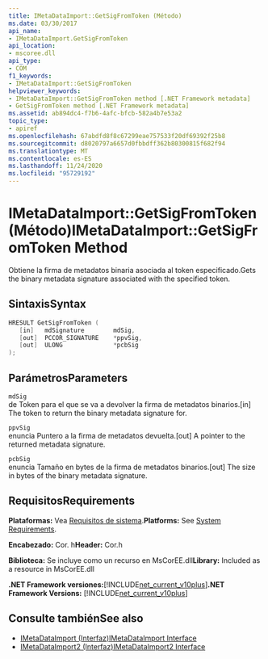```yaml
---
title: IMetaDataImport::GetSigFromToken (Método)
ms.date: 03/30/2017
api_name:
- IMetaDataImport.GetSigFromToken
api_location:
- mscoree.dll
api_type:
- COM
f1_keywords:
- IMetaDataImport::GetSigFromToken
helpviewer_keywords:
- IMetaDataImport::GetSigFromToken method [.NET Framework metadata]
- GetSigFromToken method [.NET Framework metadata]
ms.assetid: ab894dc4-f7b6-4afc-bfcb-582a4b7e53a2
topic_type:
- apiref
ms.openlocfilehash: 67abdfd8f8c67299eae757533f20df69392f25b8
ms.sourcegitcommit: d8020797a6657d0fbbdff362b80300815f682f94
ms.translationtype: MT
ms.contentlocale: es-ES
ms.lasthandoff: 11/24/2020
ms.locfileid: "95729192"
---
```

# <a name="imetadataimportgetsigfromtoken-method"></a><span data-ttu-id="fcf09-102">IMetaDataImport::GetSigFromToken (Método)</span><span class="sxs-lookup"><span data-stu-id="fcf09-102">IMetaDataImport::GetSigFromToken Method</span></span>

<span data-ttu-id="fcf09-103">Obtiene la firma de metadatos binaria asociada al token especificado.</span><span class="sxs-lookup"><span data-stu-id="fcf09-103">Gets the binary metadata signature associated with the specified token.</span></span>  
  
## <a name="syntax"></a><span data-ttu-id="fcf09-104">Sintaxis</span><span class="sxs-lookup"><span data-stu-id="fcf09-104">Syntax</span></span>  
  
```cpp  
HRESULT GetSigFromToken (
   [in]   mdSignature        mdSig,
   [out]  PCCOR_SIGNATURE    *ppvSig,
   [out]  ULONG              *pcbSig
);  
```  
  
## <a name="parameters"></a><span data-ttu-id="fcf09-105">Parámetros</span><span class="sxs-lookup"><span data-stu-id="fcf09-105">Parameters</span></span>  

 `mdSig`  
 <span data-ttu-id="fcf09-106">de Token para el que se va a devolver la firma de metadatos binarios.</span><span class="sxs-lookup"><span data-stu-id="fcf09-106">[in] The token to return the binary metadata signature for.</span></span>  
  
 `ppvSig`  
 <span data-ttu-id="fcf09-107">enuncia Puntero a la firma de metadatos devuelta.</span><span class="sxs-lookup"><span data-stu-id="fcf09-107">[out] A pointer to the returned metadata signature.</span></span>  
  
 `pcbSig`  
 <span data-ttu-id="fcf09-108">enuncia Tamaño en bytes de la firma de metadatos binarios.</span><span class="sxs-lookup"><span data-stu-id="fcf09-108">[out] The size in bytes of the binary metadata signature.</span></span>  
  
## <a name="requirements"></a><span data-ttu-id="fcf09-109">Requisitos</span><span class="sxs-lookup"><span data-stu-id="fcf09-109">Requirements</span></span>  

 <span data-ttu-id="fcf09-110">**Plataformas:** Vea [Requisitos de sistema](../../get-started/system-requirements.md).</span><span class="sxs-lookup"><span data-stu-id="fcf09-110">**Platforms:** See [System Requirements](../../get-started/system-requirements.md).</span></span>  
  
 <span data-ttu-id="fcf09-111">**Encabezado:** Cor. h</span><span class="sxs-lookup"><span data-stu-id="fcf09-111">**Header:** Cor.h</span></span>  
  
 <span data-ttu-id="fcf09-112">**Biblioteca:** Se incluye como un recurso en MsCorEE.dll</span><span class="sxs-lookup"><span data-stu-id="fcf09-112">**Library:** Included as a resource in MsCorEE.dll</span></span>  
  
 <span data-ttu-id="fcf09-113">**.NET Framework versiones:**[!INCLUDE[net_current_v10plus](../../../../includes/net-current-v10plus-md.md)]</span><span class="sxs-lookup"><span data-stu-id="fcf09-113">**.NET Framework Versions:** [!INCLUDE[net_current_v10plus](../../../../includes/net-current-v10plus-md.md)]</span></span>  
  
## <a name="see-also"></a><span data-ttu-id="fcf09-114">Consulte también</span><span class="sxs-lookup"><span data-stu-id="fcf09-114">See also</span></span>

- [<span data-ttu-id="fcf09-115">IMetaDataImport (Interfaz)</span><span class="sxs-lookup"><span data-stu-id="fcf09-115">IMetaDataImport Interface</span></span>](imetadataimport-interface.md)
- [<span data-ttu-id="fcf09-116">IMetaDataImport2 (Interfaz)</span><span class="sxs-lookup"><span data-stu-id="fcf09-116">IMetaDataImport2 Interface</span></span>](imetadataimport2-interface.md)

